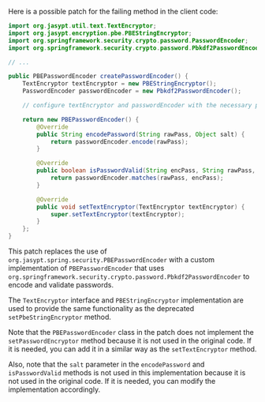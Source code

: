 Here is a possible patch for the failing method in the client code:

```java
import org.jasypt.util.text.TextEncryptor;
import org.jasypt.encryption.pbe.PBEStringEncryptor;
import org.springframework.security.crypto.password.PasswordEncoder;
import org.springframework.security.crypto.password.Pbkdf2PasswordEncoder;

// ...

public PBEPasswordEncoder createPasswordEncoder() {
    TextEncryptor textEncryptor = new PBEStringEncryptor();
    PasswordEncoder passwordEncoder = new Pbkdf2PasswordEncoder();

    // configure textEncryptor and passwordEncoder with the necessary parameters

    return new PBEPasswordEncoder() {
        @Override
        public String encodePassword(String rawPass, Object salt) {
            return passwordEncoder.encode(rawPass);
        }

        @Override
        public boolean isPasswordValid(String encPass, String rawPass, Object salt) {
            return passwordEncoder.matches(rawPass, encPass);
        }

        @Override
        public void setTextEncryptor(TextEncryptor textEncryptor) {
            super.setTextEncryptor(textEncryptor);
        }
    };
}
```

This patch replaces the use of `org.jasypt.spring.security.PBEPasswordEncoder` with a custom implementation of `PBEPasswordEncoder` that uses `org.springframework.security.crypto.password.Pbkdf2PasswordEncoder` to encode and validate passwords.

The `TextEncryptor` interface and `PBEStringEncryptor` implementation are used to provide the same functionality as the deprecated `setPbeStringEncryptor` method.

Note that the `PBEPasswordEncoder` class in the patch does not implement the `setPasswordEncryptor` method because it is not used in the original code. If it is needed, you can add it in a similar way as the `setTextEncryptor` method.

Also, note that the `salt` parameter in the `encodePassword` and `isPasswordValid` methods is not used in this implementation because it is not used in the original code. If it is needed, you can modify the implementation accordingly.